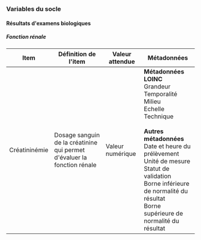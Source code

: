 ### Variables du socle

#### Résultats d'examens biologiques

##### Fonction rénale

| Item                            | Définition de l'item                                                                          | Valeur attendue | Métadonnées |
|---------------------------------|-----------------------------------------------------------------------------------------------|----------------|-------------|
| Créatininémie  | Dosage sanguin de la créatinine qui permet d'évaluer la fonction rénale  | Valeur numérique | <b>Métadonnées LOINC</b><br/>Grandeur<br/>Temporalité<br/>Milieu<br/>Echelle<br/>Technique<br/><br/><b>Autres métadonnées</b><br/>Date et heure du prélèvement<br/>Unité de mesure<br/>Statut de validation<br/>Borne inférieure de normalité du résultat<br/>Borne supérieure de normalité du résultat<br/> |
